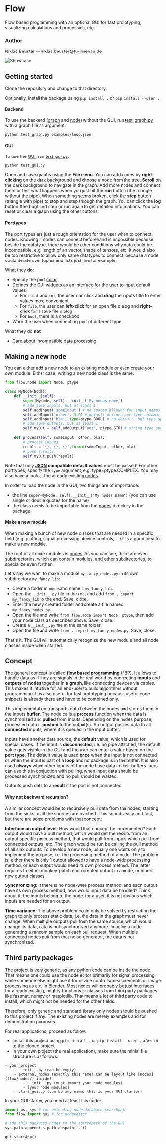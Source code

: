 # Flow
Flow based programming with an optional GUI for fast prototyping, visualizing calculations and processing, etc.

### Author
Niklas Beuster -- niklas.beuster@tu-ilmenau.de


![Showcase](Showcase.png)

## Getting started
Clone the repository and change to that directory. 

Optionally, install the package using `pip install .` or `pip install --user .`

#### Backend
To use the backend ([graph](flow/graph.py) and [node](flow/node.py)) without the GUI, run [test_graph.py](test_graph.py) with a graph file as argument:

`python test_graph.py examples/loop.json`

#### GUI
To use the [GUI](flow/gui.py), run [test_gui.py](test_gui.py):

`python test_gui.py`

Open and save graphs using the **File menu**.
You can add nodes by **right-clicking** on the dark background and choose a node from the tree.
**Scroll** on the dark background to navigate in the graph.
Add more nodes and connect them or test what happens when you just hit the **run** button (the triangle without the pipe).
When something seems broken, click the **step** button (triangle with pipe) to stop and step through the graph.
You can click the **log** button (the bug) and step or run again to get detailed informations.
You can reset or clear a graph using the other buttons.

#### Porttypes
The port types are just a rough orientation for the user when to connect nodes.
Knowing if nodes can connect beforehand is impossible because beside the datatype, there would be other conditions why data could be incompatible, e.g. length of an vector, shape of tensors, etc.
It would also be too restrictive to allow only same datatypes to connect, because a node could iterate over tuples and lists just fine for example.

What they **do**:
- Specify the port [color](flow/gui.py)
- Defines the GUI widgets as an interface for the user to input default values
	- For `float` and `int`, the user can click and **drag** the inputs title to enter values more convenient
	- For `file`, the user can **left-click** for an open file dialog and **right-click** for a save file dialog
	- For `bool`, there is a checkbox
- Warn the user when connecting port of different type

What they do **not**:
- Care about incompatible data processing


## Making a new node
You can either add a new node to an existing module or even create your own module.
Either case, writing a new node class is the same:

```python
from flow.node import Node, ptype

class MyNode(Node):
	def __init__(self):
		super(MyNode, self).__init__('My nodes name')
		# add some inputs, but at least 1
		self.addInput('someInput') # no spaces allowed for input names
		self.addInput('other', 3.0) # default defines porttype automatically
		self.addInput('bla', type=ptype.BOOL) # no default, but type specified
		# add some outputs, but at least 1
		self.myOut = self.addOutput('out', ptype.STR) # string type specified
	
	def process(self, someInput, other, bla):
		# process inputs
		result = '{}, {}, {}'.format(someInput, other, bla)
		# push results
		self.myOut.push(result)
```

Note that only **[JSON](https://www.w3schools.com/js/js_json_datatypes.asp) compatible default values** must be passed! 
For other porttypes, specify the `type` argument, e.g. type=ptype.COMPLEX. 
You may also have a look at the already existing [nodes](flow/nodes/).

In order to load the node in the GUI, two things are of importance:
- the line `super(MyNode, self).__init__('My nodes name')` (you can use single or double quotes for the name)
- the class needs to be importable from the [nodes](flow/nodes/) directory in the package.

#### Make a new module
When making a bunch of new node classes that are needed in a specific field (e.g. plotting, signal processing, device controls, ...) it is a good idea to make a new module.

The root of all node modules is [nodes](flow/nodes/).
As you can see, there are even subdirectories, which can contain modules, and other subdirectories, to specialize even further.

Let's say we want to make a module `my_fancy_nodes.py` in its own subdirectory `my_fancy_lib`:
- Create a folder in `nodes`and name it `my_fancy_lib`.
- Open the `__init__.py` file in the root and add `from . import my_fancy_lib` to the end. Save, close.
- Enter the newly created folder and create a file named `my_fancy_nodes.py`
- Open the file and write `from flow.node import Node, ptype`, then add your node class as described above. Save, close.
- Create a `__init__.py` file in the same folder.
- Open the file and write `from . import my_fancy_nodes.py`. Save, close.

That's it. The GUI will automatically recognize the new module and all node classes inside when started.

## Concept
The general concept is called **flow based programming** (FBP). 
It allows to handle data as if they are signals in the real world by connecting **inputs** and **outputs** of **nodes** together in a **graph**, like connecting devices via cables. 
This makes it intuitive for an end-user to build algorithms without programming. 
It is also useful for fast prototyping because useful code snippets is already there and have to be combined only.

This implementation transports data between the nodes and stores them in the inputs **buffer**. 
The node calls a **process** function when the data is synchronized and **pulled** from inputs.
Depending on the nodes purpose, processed data is **pushed** to the output(s). 
An output pushes data to all **connected** inputs, where it is queued in the input buffer.

Inputs have another data source, the **default** value, which is used for special cases. 
If the input is **disconnected**, i.e. no pipe attached, the default value gets visible in the GUI and the user can enter a value based on the **port type**. 
The default value is used **once** when the input is not connected or when the input is part of a **loop** and no package is in the buffer.
It is also used **always** when other inputs of the node have data in their buffers. 
pers can use this in conjuction with pulling, when input data should be processed synchronized and no pull should be wasted.

Outputs push data to a **result** if the port is not connected. 

#### Why not backward recursion?
A similar concept would be to recursively pull data from the nodes, starting from the sinks, until the sources are reached.
This sounds easy and fast, but there are some problems with that concept:

**Interface on output level**:
How would that concept be implemented? Each output would have a pull method, which would get the results from an output specific process method, that would pull from inputs which pull from connected outputs, etc.
The graph would be run be calling the pull method of all sink outputs.
To develop a new node, usually one wants only to implement the purpose, i.e. the processing method of a node.
The problem is, either there is only 1 output allowed to have a node-wide processing method, or each output would need its own process method.
The latter requires to either monkey-patch each created output in a node, or inherit new output classes.

**Synchronizing**:
If there is no node-wide process method, and each output have its own process method, how would input data be handled?
Think about it: the inputs belong to the node, for a user, it is not obvious which inputs are needed for an output.

**Time variance**:
The above problem could only be solved by restricting the graph to only process static data, i.e. the data in the graph must never change.
When multiple outputs pull from the same source, which would change its data, data is not synchronized anymore.
Imagine a node generating a random sample on each pull request.
When multiple connected nodes pull from that noise-generator, the data is not synchronized.

## Third party packages
The project is very generic, as any python code can be inside the node.
That means one could use the node editor primarily for signal processing, while someone else might use it for device controls/measurements or image processing as e.g. in Blender.
Most nodes will probably be just interfaces for already existing, mighty functions or classes from third party packages like fastmat, numpy or matplotlib.
That means a lot of third party code to install, which might not be needed for the other fields.

Therefore, only generic and standard library only nodes should be pushed to this project if any.
The existing nodes are merely examples and for demonstration purposes.

For real applications, proceed as follow:
- Install this project using `pip install .` or `pip install --user .` after `cd` to the cloned project
- In your own project (the real application), make sure the minial file structure is as follows:

```
- your_project
	- __init__.py (can be empty)
	- external_nodes (exactly this name! Can be layout like [nodes](flow/nodes/) inside)
		- __init__.py (must import your node modules)
		- [your node modules]
	- start_gui.py (can be any name, this is your GUI starter)
```

In your GUI starter, you need at least this code:

```python
import os, sys # for extending node database searchpath
from flow import gui # for nodeeditor

# add this packages nodes to the searchpath of the GUI
sys.path.append(os.path.abspath('.'))

gui.startApp()
```